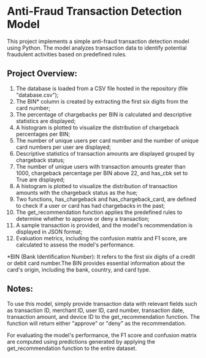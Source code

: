 # Anti-Fraud Transaction Detection Model

This project implements a simple anti-fraud transaction detection model using Python. 
The model analyzes transaction data to identify potential fraudulent activities based on predefined rules.

## Project Overview:

1. The database is loaded from a CSV file hosted in the repository (file "database.csv");
2. The BIN* column is created by extracting the first six digits from the card number;
3. The percentage of chargebacks per BIN is calculated and descriptive statistics are displayed;
4. A histogram is plotted to visualize the distribution of chargeback percentages per BIN;
5. The number of unique users per card number and the number of unique card numbers per user are displayed;
6. Descriptive statistics of transaction amounts are displayed grouped by chargeback status;
7. The number of unique users with transaction amounts greater than 1000, chargeback percentage per BIN above 22, and has_cbk set to True are displayed;
8. A histogram is plotted to visualize the distribution of transaction amounts with the chargeback status as the hue;
9. Two functions, has_chargeback and has_chargeback_card, are defined to check if a user or card has had chargebacks in the past;
10. The get_recommendation function applies the predefined rules to determine whether to approve or deny a transaction;
11. A sample transaction is provided, and the model's recommendation is displayed in JSON format;
12. Evaluation metrics, including the confusion matrix and F1 score, are calculated to assess the model's performance.

*BIN (Bank Identification Number):  It refers to the first six digits of a credit or debit card number.The BIN provides essential information about the card's origin, including the bank, country, and card type.

## Notes:

To use this model, simply provide transaction data with relevant fields such as transaction ID, merchant ID, user ID, card number, transaction date, transaction amount, and device ID to the get_recommendation function. The function will return either "approve" or "deny" as the recommendation.

For evaluating the model's performance, the F1 score and confusion matrix are computed using predictions generated by applying the get_recommendation function to the entire dataset.
